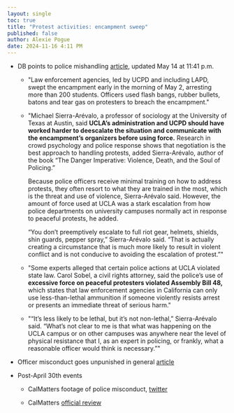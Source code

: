 ```yaml
---
layout: single
toc: true
title: "Protest activities: encampment sweep"
published: false
author: Alexie Pogue
date: 2024-11-16 4:11 PM
---
```



- DB points to police mishandling [article](https://dailybruin.com/2024/05/14/how-law-enforcement-mishandled-encampment-sweep-at-ucla-according-to-experts), updated May 14 at 11:41 p.m.

	- "Law enforcement agencies, led by UCPD and including LAPD, swept the encampment early in the morning of May 2, arresting more than 200 students. Officers used flash bangs, rubber bullets, batons and tear gas on protesters to breach the encampment."

	- "Michael Sierra-Arévalo, a professor of sociology at the University of Texas at Austin, said **UCLA’s administration and UCPD should have worked harder to deescalate the situation and communicate with the encampment’s organizers before using force.** Research in crowd psychology and police response shows that negotiation is the best approach to handling protests, added Sierra-Arévalo, author of the book “The Danger Imperative: Violence, Death, and the Soul of Policing.”

		Because police officers receive minimal training on how to address protests, they often resort to what they are trained in the most, which is the threat and use of violence, Sierra-Arévalo said. However, the amount of force used at UCLA was a stark escalation from how police departments on university campuses normally act in response to peaceful protests, he added.

		“You don’t preemptively escalate to full riot gear, helmets, shields, shin guards, pepper spray,” Sierra-Arévalo said. “That is actually creating a circumstance that is much more likely to result in violent conflict and is not conducive to avoiding the escalation of protest.”"

	- "Some experts alleged that certain police actions at UCLA violated state law. Carol Sobel, a civil rights attorney, said the police’s use of **excessive force on peaceful protesters violated Assembly Bill 48,** which states that law enforcement agencies in California can only use less-than-lethal ammunition if someone violently resists arrest or presents an immediate threat of serious harm."

	- "“It’s less likely to be lethal, but it’s not non-lethal,” Sierra-Arévalo said. “What’s not clear to me is that what was happening on the UCLA campus or on other campuses was anywhere near the level of physical resistance that I, as an expert in policing, or frankly, what a reasonable officer would think is necessary.”"



- Officer misconduct goes unpunished in general [article](https://www.nytimes.com/2024/06/27/nyregion/how-the-nypd-quietly-shuts-down-discipline-cases-against-officers.html)




- Post-April 30th events

	- CalMatters footage of police misconduct, [twitter](https://twitter.com/i/status/1790143954245370107)

	- CalMatters [official review](https://calmatters.org/justice/2024/05/ucla-protest-palestine-police/)











